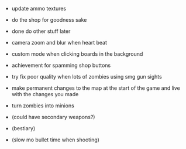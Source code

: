 - update ammo textures
- do the shop for goodness sake
- done do other stuff later

- camera zoom and blur when heart beat
- custom mode when clicking boards in the background
- achievement for spamming shop buttons
- try fix poor quality when lots of zombies using smg gun sights

- make permanent changes to the map at the start of the game and live with the changes you made
- turn zombies into minions

- (could have secondary weapons?)
- (bestiary)
- (slow mo bullet time when shooting)
